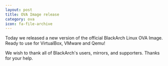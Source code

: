 ```yaml
---
layout: post
title: OVA Image release
category: ova
icon: fa-file-archive
---
```


Today we released a new version of the official BlackArch Linux OVA Image. Ready to use for VirtualBox, VMware and Qemu!

We wish to thank all of BlackArch's users, mirrors, and supporters. Thanks for your help.


